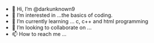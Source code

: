- 👋 Hi, I’m @darkunknown9
- 👀 I’m interested in ...the basics of coding. 
- 🌱 I’m currently learning ... c, c++ and html programming
- 💞️ I’m looking to collaborate on ...
- 📫 How to reach me ...

<!---
darkunknown9/darkunknown9 is a ✨ special ✨ repository because its `README.md` (this file) appears on your GitHub profile.
You can click the Preview link to take a look at your changes.
--->
